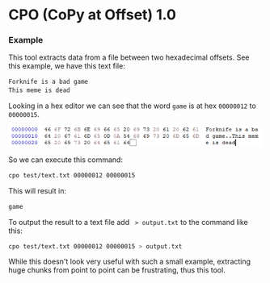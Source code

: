 # CPO (CoPy at Offset) 1.0

### Example

This tool extracts data from a file between two hexadecimal offsets. See this example, we have this text file:

```txt
Forknife is a bad game
This meme is dead
```

Looking in a hex editor we can see that the word `game` is at hex `00000012` to `00000015`.

![Image of the hex editor](docs/hex.png)

So we can execute this command:

```bash
cpo test/text.txt 00000012 00000015
```

This will result in:

```txt
game
```

To output the result to a text file add ` > output.txt` to the command like this:

```bash
cpo test/text.txt 00000012 00000015 > output.txt
```

While this doesn't look very useful with such a small example, extracting huge chunks from point to point can be frustrating, thus this tool.